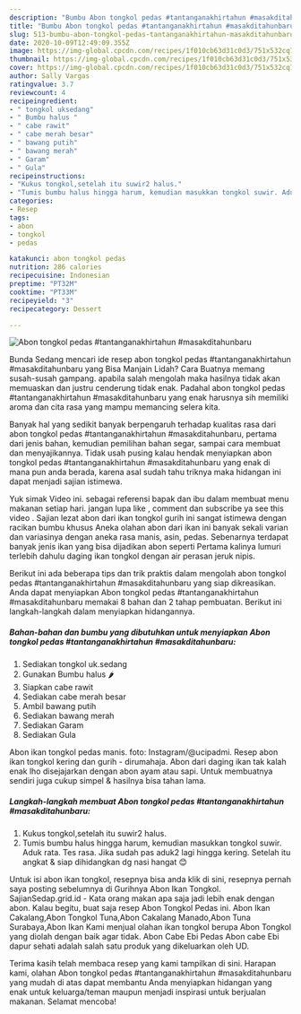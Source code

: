 ```yaml
---
description: "Bumbu Abon tongkol pedas #tantanganakhirtahun #masakditahunbaru | Resep Bumbu Abon tongkol pedas #tantanganakhirtahun #masakditahunbaru Yang Bisa Manjain Lidah"
title: "Bumbu Abon tongkol pedas #tantanganakhirtahun #masakditahunbaru | Resep Bumbu Abon tongkol pedas #tantanganakhirtahun #masakditahunbaru Yang Bisa Manjain Lidah"
slug: 513-bumbu-abon-tongkol-pedas-tantanganakhirtahun-masakditahunbaru-resep-bumbu-abon-tongkol-pedas-tantanganakhirtahun-masakditahunbaru-yang-bisa-manjain-lidah
date: 2020-10-09T12:49:09.355Z
image: https://img-global.cpcdn.com/recipes/1f010cb63d31c0d3/751x532cq70/abon-tongkol-pedas-tantanganakhirtahun-masakditahunbaru-foto-resep-utama.jpg
thumbnail: https://img-global.cpcdn.com/recipes/1f010cb63d31c0d3/751x532cq70/abon-tongkol-pedas-tantanganakhirtahun-masakditahunbaru-foto-resep-utama.jpg
cover: https://img-global.cpcdn.com/recipes/1f010cb63d31c0d3/751x532cq70/abon-tongkol-pedas-tantanganakhirtahun-masakditahunbaru-foto-resep-utama.jpg
author: Sally Vargas
ratingvalue: 3.7
reviewcount: 4
recipeingredient:
- " tongkol uksedang"
- " Bumbu halus "
- " cabe rawit"
- " cabe merah besar"
- " bawang putih"
- " bawang merah"
- " Garam"
- " Gula"
recipeinstructions:
- "Kukus tongkol,setelah itu suwir2 halus."
- "Tumis bumbu halus hingga harum, kemudian masukkan tongkol suwir. Aduk rata. Tes rasa. Jika sudah pas aduk2 lagi hingga kering. Setelah itu angkat &amp; siap dihidangkan dg nasi hangat 😊"
categories:
- Resep
tags:
- abon
- tongkol
- pedas

katakunci: abon tongkol pedas 
nutrition: 286 calories
recipecuisine: Indonesian
preptime: "PT32M"
cooktime: "PT33M"
recipeyield: "3"
recipecategory: Dessert

---
```



![Abon tongkol pedas #tantanganakhirtahun #masakditahunbaru](https://img-global.cpcdn.com/recipes/1f010cb63d31c0d3/751x532cq70/abon-tongkol-pedas-tantanganakhirtahun-masakditahunbaru-foto-resep-utama.jpg)

Bunda Sedang mencari ide resep abon tongkol pedas #tantanganakhirtahun #masakditahunbaru yang Bisa Manjain Lidah? Cara Buatnya memang susah-susah gampang. apabila salah mengolah maka hasilnya tidak akan memuaskan dan justru cenderung tidak enak. Padahal abon tongkol pedas #tantanganakhirtahun #masakditahunbaru yang enak harusnya sih memiliki aroma dan cita rasa yang mampu memancing selera kita.

Banyak hal yang sedikit banyak berpengaruh terhadap kualitas rasa dari abon tongkol pedas #tantanganakhirtahun #masakditahunbaru, pertama dari jenis bahan, kemudian pemilihan bahan segar, sampai cara membuat dan menyajikannya. Tidak usah pusing kalau hendak menyiapkan abon tongkol pedas #tantanganakhirtahun #masakditahunbaru yang enak di mana pun anda berada, karena asal sudah tahu triknya maka hidangan ini dapat menjadi sajian istimewa.

Yuk simak Video ini. sebagai referensi bapak dan ibu dalam membuat menu makanan setiap hari. jangan lupa like , comment dan subscribe ya see this video . Sajian lezat abon dari ikan tongkol gurih ini sangat istimewa dengan racikan bumbu khusus Aneka olahan abon dari ikan ini banyak sekali varian dan variasinya dengan aneka rasa manis, asin, pedas. Sebenarnya terdapat banyak jenis ikan yang bisa dijadikan abon seperti Pertama kalinya lumuri terlebih dahulu daging ikan tongkol dengan air perasan jeruk nipis.


Berikut ini ada beberapa tips dan trik praktis dalam mengolah abon tongkol pedas #tantanganakhirtahun #masakditahunbaru yang siap dikreasikan. Anda dapat menyiapkan Abon tongkol pedas #tantanganakhirtahun #masakditahunbaru memakai 8 bahan dan 2 tahap pembuatan. Berikut ini langkah-langkah dalam menyiapkan hidangannya.

<!--inarticleads1-->

##### Bahan-bahan dan bumbu yang dibutuhkan untuk menyiapkan Abon tongkol pedas #tantanganakhirtahun #masakditahunbaru:

1. Sediakan  tongkol uk.sedang
1. Gunakan  Bumbu halus 🌶
1. Siapkan  cabe rawit
1. Sediakan  cabe merah besar
1. Ambil  bawang putih
1. Sediakan  bawang merah
1. Sediakan  Garam
1. Sediakan  Gula


Abon ikan tongkol pedas manis. foto: Instagram/@ucipadmi. Resep abon ikan tongkol kering dan gurih - dirumahaja. Abon dari daging ikan tak kalah enak lho disejajarkan dengan abon ayam atau sapi. Untuk membuatnya sendiri juga cukup simpel &amp; hasilnya bisa tahan lama. 

<!--inarticleads2-->

##### Langkah-langkah membuat Abon tongkol pedas #tantanganakhirtahun #masakditahunbaru:

1. Kukus tongkol,setelah itu suwir2 halus.
1. Tumis bumbu halus hingga harum, kemudian masukkan tongkol suwir. Aduk rata. Tes rasa. Jika sudah pas aduk2 lagi hingga kering. Setelah itu angkat &amp; siap dihidangkan dg nasi hangat 😊


Untuk isi abon ikan tongkol, resepnya bisa anda klik di sini, resepnya pernah saya posting sebelumnya di Gurihnya Abon Ikan Tongkol. SajianSedap.grid.id - Kata orang makan apa saja jadi lebih enak dengan abon. Kalau begitu, buat saja resep Abon Tongkol Pedas ini. Abon Ikan Cakalang,Abon Tongkol Tuna,Abon Cakalang Manado,Abon Tuna Surabaya,Abon Ikan Kami menjual olahan ikan tongkol berupa Abon Tongkol yang diolah dengan baik agar tidak. Abon Cabe Ebi Pedas Abon cabe Ebi dapur sehati adalah salah satu produk yang dikeluarkan oleh UD. 

Terima kasih telah membaca resep yang kami tampilkan di sini. Harapan kami, olahan Abon tongkol pedas #tantanganakhirtahun #masakditahunbaru yang mudah di atas dapat membantu Anda menyiapkan hidangan yang enak untuk keluarga/teman maupun menjadi inspirasi untuk berjualan makanan. Selamat mencoba!
